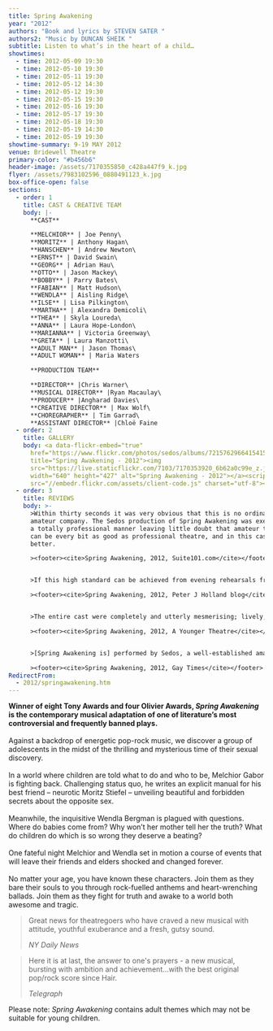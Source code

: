 ```yaml
---
title: Spring Awakening
year: "2012"
authors: "Book and lyrics by STEVEN SATER "
authors2: "Music by DUNCAN SHEIK "
subtitle: Listen to what’s in the heart of a child…
showtimes:
  - time: 2012-05-09 19:30
  - time: 2012-05-10 19:30
  - time: 2012-05-11 19:30
  - time: 2012-05-12 14:30
  - time: 2012-05-12 19:30
  - time: 2012-05-15 19:30
  - time: 2012-05-16 19:30
  - time: 2012-05-17 19:30
  - time: 2012-05-18 19:30
  - time: 2012-05-19 14:30
  - time: 2012-05-19 19:30
showtime-summary: 9-19 MAY 2012
venue: Bridewell Theatre
primary-color: "#b456b6"
header-image: /assets/7170355850_c428a447f9_k.jpg
flyer: /assets/7983102596_0880491123_k.jpg
box-office-open: false
sections:
  - order: 1
    title: CAST & CREATIVE TEAM
    body: |-
      **CAST**

      **MELCHIOR** | Joe Penny\
      **MORITZ** | Anthony Hagan\
      **HANSCHEN** | Andrew Newton\
      **ERNST** | David Swain\
      **GEORG** | Adrian Hau\
      **OTTO** | Jason Mackey\
      **BOBBY** | Parry Bates\
      **FABIAN** | Matt Hudson\
      **WENDLA** | Aisling Ridge\
      **ILSE** | Lisa Pilkington\
      **MARTHA** | Alexandra Demicoli\
      **THEA** | Skyla Loureda\
      **ANNA** | Laura Hope-London\
      **MARIANNA** | Victoria Greenway\
      **GRETA** | Laura Manzotti\
      **ADULT MAN** | Jason Thomas\
      **ADULT WOMAN** | Maria Waters

      **PRODUCTION TEAM**

      **DIRECTOR** |Chris Warner\
      **MUSICAL DIRECTOR** |Ryan Macaulay\
      **PRODUCER** |Angharad Davies\
      **CREATIVE DIRECTOR** | Max Wolf\
      **CHOREGRAPHER** | Tim Garrad\
      **ASSISTANT DIRECTOR** |Chloë Faine
  - order: 2
    title: GALLERY
    body: <a data-flickr-embed="true"
      href="https://www.flickr.com/photos/sedos/albums/72157629664154156"
      title="Spring Awakening - 2012"><img
      src="https://live.staticflickr.com/7103/7170353920_6b62a0c99e_z.jpg"
      width="640" height="427" alt="Spring Awakening - 2012"></a><script async
      src="//embedr.flickr.com/assets/client-code.js" charset="utf-8"></script>
  - order: 3
    title: REVIEWS
    body: >-
      >Within thirty seconds it was very obvious that this is no ordinary
      amateur company. The Sedos production of Spring Awakening was executed in
      a totally professional manner leaving little doubt that amateur theatre
      can be every bit as good as professional theatre, and in this case, even
      better.

      ><footer><cite>Spring Awakening, 2012, Suite101.com</cite></footer>


      >If this high standard can be achieved from evening rehearsals from a cast of enthusiasts then I think producers and actors across the profession may need to pull their socks up and take note.

      ><footer><cite>Spring Awakening, 2012, Peter J Holland blog</cite></footer>


      >The entire cast were completely and utterly mesmerising; lively, engaging and full of energy. Every single cast member gave a strong all-round performance, but it was the singing that really made this a night to remember, the harmonies absolutely gave me chills… this production of Spring Awakeningis smart, sexy and seriously packs a punch. Don’t miss it.

      ><footer><cite>Spring Awakening, 2012, A Younger Theatre</cite></footer>


      >[Spring Awakening is] performed by Sedos, a well-established amateur company who strive to produce theatre which can stand shoulder to shoulder with professional productions. In that, Spring Awakening succeeds admirably.

      ><footer><cite>Spring Awakening, 2012, Gay Times</cite></footer>
RedirectFrom:
  - 2012/springawakening.htm
---
```

**Winner of eight Tony Awards and four Olivier Awards, *Spring Awakening* is the contemporary musical adaptation of one of literature’s most controversial and frequently banned plays.**\
\
Against a backdrop of energetic pop-rock music, we discover a group of adolescents in the midst of the thrilling and mysterious time of their sexual discovery.\
\
In a world where children are told what to do and who to be, Melchior Gabor is fighting back. Challenging status quo, he writes an explicit manual for his best friend – neurotic Moritz Stiefel – unveiling beautiful and forbidden secrets about the opposite sex.\
\
Meanwhile, the inquisitive Wendla Bergman is plagued with questions. Where do babies come from? Why won’t her mother tell her the truth? What do children do which is so wrong they deserve a beating?\
\
One fateful night Melchior and Wendla set in motion a course of events that will leave their friends and elders shocked and changed forever.\
\
No matter your age, you have known these characters. Join them as they bare their souls to you through rock-fuelled anthems and heart-wrenching ballads. Join them as they fight for truth and awake to a world both awesome and tragic.

>Great news for theatregoers who have craved a new musical with attitude, youthful exuberance and a fresh, gutsy sound.
><footer><cite>NY Daily News</cite></footer>

>Here it is at last, the answer to one's prayers - a new musical, bursting with ambition and achievement…with the best original pop/rock score since Hair.
><footer><cite>Telegraph</cite></footer>

Please note: *Spring Awakening* contains adult themes which may not be suitable for young children.